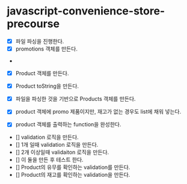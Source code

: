 # javascript-convenience-store-precourse

- [x] 파일 파싱을 진행한다.
- [x] promotions 객체를 만든다.
-
- [x] Product 객체를 만든다.
- [x] Product toString을 만든다.

- [x] 파일을 파싱한 것을 기반으로 Products 객체를 만든다.
- [x] product 객체에 promo 제품이지만, 재고가 없는 경우도 list에 채워 넣는다.
- [x] product 객체를 출력하는 function을 완성한다.

- [] validation 로직을 만든다.
- [] 1개 일때 validation 로직을 만든다.
- [] 2개 이상일때 validaiton 로직을 만든다.
- [] 이 둘을 만든 후 테스트 한다.
- [] Product의 유무를 확인하는 validation를 만든다.
- [] Product의 재고를 확인하는 validation을 만든다.
